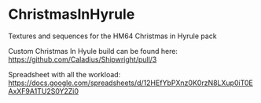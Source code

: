 # ChristmasInHyrule
Textures and sequences for the HM64 Christmas in Hyrule pack

Custom Christmas In Hyule build can be found here: https://github.com/Caladius/Shipwright/pull/3

Spreadsheet with all the workload: https://docs.google.com/spreadsheets/d/12HEfYbPXnz0K0rzN8LXup0iT0EAxXF9A1TU2S0Y2Zi0
